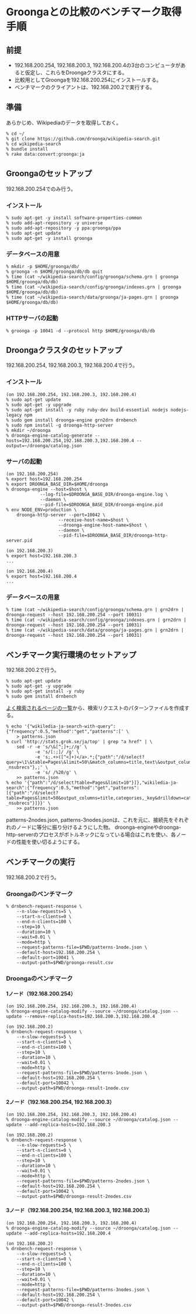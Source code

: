 # Groongaとの比較のベンチマーク取得手順

## 前提

 * 192.168.200.254, 192.168.200.3, 192.168.200.4の3台のコンピュータがあると仮定し、これらをDroongaクラスタにする。
 * 比較用としてGroongaを192.168.200.254にインストールする。
 * ベンチマークのクライアントは、192.168.200.2で実行する。

## 準備

あらかじめ、Wikipediaのデータを取得しておく。

    % cd ~/
    % git clone https://github.com/droonga/wikipedia-search.git
    % cd wikipedia-search
    % bundle install
    % rake data:convert:groonga:ja

## Groongaのセットアップ

192.168.200.254でのみ行う。

### インストール

    % sudo apt-get -y install software-properties-common
    % sudo add-apt-repository -y universe
    % sudo add-apt-repository -y ppa:groonga/ppa
    % sudo apt-get update
    % sudo apt-get -y install groonga

### データベースの用意

    % mkdir -p $HOME/groonga/db/
    % groonga -n $HOME/groonga/db/db quit
    % time (cat ~/wikipedia-search/config/groonga/schema.grn | groonga $HOME/groonga/db/db)
    % time (cat ~/wikipedia-search/config/groonga/indexes.grn | groonga $HOME/groonga/db/db)
    % time (cat ~/wikipedia-search/data/groonga/ja-pages.grn | groonga $HOME/groonga/db/db)

### HTTPサーバの起動

    % groonga -p 10041 -d --protocol http $HOME/groonga/db/db


## Droongaクラスタのセットアップ

192.168.200.254, 192.168.200.3, 192.168.200.4で行う。

### インストール

    (on 192.168.200.254, 192.168.200.3, 192.168.200.4)
    % sudo apt-get update
    % sudo apt-get -y upgrade
    % sudo apt-get install -y ruby ruby-dev build-essential nodejs nodejs-legacy npm
    % sudo gem install droonga-engine grn2drn drnbench
    % sudo npm install -g droonga-http-server
    % mkdir ~/droonga
    % droonga-engine-catalog-generate --hosts=192.168.200.254,192.168.200.3,192.168.200.4 --output=~/droonga/catalog.json

### サーバの起動

    (on 192.168.200.254)
    % export host=192.168.200.254
    % export DROONGA_BASE_DIR=$HOME/droonga
    % droonga-engine --host=$host \
                 --log-file=$DROONGA_BASE_DIR/droonga-engine.log \
                 --daemon \
                 --pid-file=$DROONGA_BASE_DIR/droonga-engine.pid
    % env NODE_ENV=production \
        droonga-http-server --port=10042 \
                        --receive-host-name=$host \
                        --droonga-engine-host-name=$host \
                        --daemon \
                        --pid-file=$DROONGA_BASE_DIR/droonga-http-server.pid

    (on 192.168.200.3)
    % export host=192.168.200.3
    ...

    (on 192.168.200.4)
    % export host=192.168.200.4
    ...

### データベースの用意

    % time (cat ~/wikipedia-search/config/groonga/schema.grn | grn2drn | droonga-request --host 192.168.200.254 --port 10031)
    % time (cat ~/wikipedia-search/config/groonga/indexes.grn | grn2drn | droonga-request --host 192.168.200.254 --port 10031)
    % time (cat ~/wikipedia-search/data/groonga/ja-pages.grn | grn2drn | droonga-request --host 192.168.200.254 --port 10031)

## ベンチマーク実行環境のセットアップ

192.168.200.2で行う。

    % sudo apt-get update
    % sudo apt-get -y upgrade
    % sudo apt-get install -y ruby
    % sudo gem install drnbench

[よく検索されるページの一覧](http://stats.grok.se/ja/top)から、検索リクエストのパターンファイルを作成する。

    % echo '{"wikiledia-ja-search-with-query":{"frequency":0.5,"method":"get","patterns":[' \
        > patterns.json
    % curl 'http://stats.grok.se/ja/top' | grep "a href" | \
        sed -r -e 's/\&[^;]+;//g' \
               -e 's/[:;]/ /g' \
               -e 's;.+>([^<]+)</a>.*;{"path":"/d/select?query=\1\&table=Pages\&limit=50\&match_columns=title,text\&output_columns=snippet_html(title),snippet_html(text),categories,_key\&drilldown=categories\&drilldown_limits=50\&drilldown_sortby=-_nsubrecs"},;' \
               -e 's/ /%20/g' \
        >> patterns.json
    % echo '{"path":"/d/select?table=Pages&limit=10"}]},"wikiledia-ja-search":{"frequency":0.5,"method":"get","patterns":[{"path":"/d/select?table=Pages&limit=50&output_columns=title,categories,_key&drilldown=categories&drilldown_limits=50&drilldown_sortby=-_nsubrecs"}]}}' \
        >> patterns.json

patterns-2nodes.json, patterns-3nodes.jsonは、これを元に、接続先をそれぞれのノードに等分に振り分けるようにした物。
droonga-engineやdroonga-http-serverのプロセスがボトルネックになっている場合はこれを使い、各ノードの性能を使い切るようにする。

## ベンチマークの実行

192.168.200.2で行う。

### Groongaのベンチマーク

    % drnbench-request-response \
        --n-slow-requests=5 \
        --start-n-clients=0 \
        --end-n-clients=100 \
        --step=10 \
        --duration=10 \
        --wait=0.01 \
        --mode=http \
        --request-patterns-file=$PWD/patterns-1node.json \
        --default-host=192.168.200.254 \
        --default-port=10041 \
        --output-path=$PWD/groonga-result.csv

### Droongaのベンチマーク

#### 1ノード（192.168.200.254）

    (on 192.168.200.254, 192.168.200.3, 192.168.200.4)
    % droonga-engine-catalog-modify --source ~/droonga/catalog.json --update --remove-replica-hosts=192.168.200.3,192.168.200.4

    (on 192.168.200.2)
    % drnbench-request-response \
        --n-slow-requests=5 \
        --start-n-clients=0 \
        --end-n-clients=100 \
        --step=10 \
        --duration=10 \
        --wait=0.01 \
        --mode=http \
        --request-patterns-file=$PWD/patterns-1node.json \
        --default-host=192.168.200.254 \
        --default-port=10042 \
        --output-path=$PWD/droonga-result-1node.csv

#### 2ノード（192.168.200.254, 192.168.200.3）

    (on 192.168.200.254, 192.168.200.3, 192.168.200.4)
    % droonga-engine-catalog-modify --source ~/droonga/catalog.json --update --add-replica-hosts=192.168.200.3

    (on 192.168.200.2)
    % drnbench-request-response \
        --n-slow-requests=5 \
        --start-n-clients=0 \
        --end-n-clients=100 \
        --step=10 \
        --duration=10 \
        --wait=0.01 \
        --mode=http \
        --request-patterns-file=$PWD/patterns-2nodes.json \
        --default-host=192.168.200.254 \
        --default-port=10042 \
        --output-path=$PWD/droonga-result-2nodes.csv

#### 3ノード（192.168.200.254, 192.168.200.3, 192.168.200.3）

    (on 192.168.200.254, 192.168.200.3, 192.168.200.4)
    % droonga-engine-catalog-modify --source ~/droonga/catalog.json --update --add-replica-hosts=192.168.200.4

    (on 192.168.200.2)
    % drnbench-request-response \
        --n-slow-requests=5 \
        --start-n-clients=0 \
        --end-n-clients=100 \
        --step=10 \
        --duration=10 \
        --wait=0.01 \
        --mode=http \
        --request-patterns-file=$PWD/patterns-3nodes.json \
        --default-host=192.168.200.254 \
        --default-port=10042 \
        --output-path=$PWD/droonga-result-3nodes.csv

